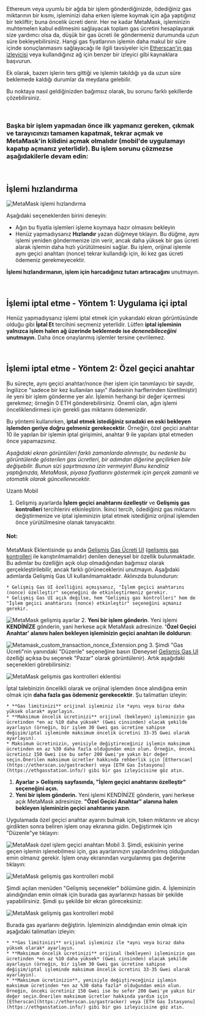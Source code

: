 Ethereum veya uyumlu bir ağda bir işlem gönderdiğinizde, ödediğiniz gas miktarının bir kısmı, işleminizi daha erken işleme koymak için ağa yaptığınız bir tekliftir; buna öncelik ücreti denir. Her ne kadar MetaMask, işleminizin muhtemelen kabul edilmesini sağlayacak toplam gas ücretini hesaplayarak size yardımcı olsa da, düşük bir gas ücreti ile göndermeniz durumunda uzun süre bekleyebilirsiniz. Hangi gas fiyatlarının işlemin daha makul bir süre içinde sonuçlanmasını sağlayacağı ile ilgili tavsiyeler için [Etherscan'in gas izleyicisi](https://etherscan.io/gastracker) veya kullandığınız ağ için benzer bir izleyici gibi kaynaklara başvurun.


Ek olarak, bazen işlerin ters gittiği ve işlemin takıldığı ya da uzun süre beklemede kaldığı durumlar da meydana gelebilir.


Bu noktaya nasıl geldiğinizden bağımsız olarak, bu sorunu farklı şekillerde çözebilirsiniz.


 


### Başka bir işlem yapmadan önce ilk yapmanız gereken, çıkmak ve tarayıcınızı tamamen kapatmak, tekrar açmak ve MetaMask'in kilidini açmak olmalıdır (mobil'de uygulamayı kapatıp açmanız yeterlidir). Bu işlem sorunu çözmezse aşağıdakilerle devam edin:


 


**İşlemi hızlandırma**
----------------------


![MetaMask işlemi hızlandırma](https://support.metamask.io/hc/article_attachments/12927043481371)


Aşağıdaki seçeneklerden birini deneyin:


* Ağın bu fiyatla işlemleri işleme koymaya hazır olmasını bekleyin
* Henüz yapmadıysanız **Hızlandır** yazan düğmeye tıklayın. Bu düğme, aynı işlemi yeniden göndermenize izin verir, ancak daha yüksek bir gas ücreti alarak işlemin daha hızlı yürütülmesini sağlar. Bu işlem, orijinal işlemle aynı geçici anahtarı (nonce) tekrar kullandığı için, iki kez gas ücreti ödemeniz gerekmeyecektir.


**İşlemi hızlandırmanın, işlem için harcadığınız tutarı artıracağını** unutmayın.


 


**İşlemi iptal etme - Yöntem 1: Uygulama içi iptal**
----------------------------------------------------


Henüz yapmadıysanız işlemi iptal etmek için yukarıdaki ekran görüntüsünde olduğu gibi **İptal Et** tercihini seçmeniz yeterlidir. Lütfen **iptal işleminin yalnızca işlem halen ağ üzerinde beklemede ise *denenebileceğini* unutmayın.** Daha önce onaylanmış işlemler tersine çevrilemez.


 


**İşlemi iptal etme - Yöntem 2: Özel geçici anahtar**
-----------------------------------------------------


Bu süreçte, aynı geçici anahtar/nonce (her işlem için tanımlayıcı bir sayıdır, İngilizce "sadece bir kez kullanılan sayı" ifadesinin harflerinden türetilmiştir) ile yeni bir işlem gönderme yer alır. İşlemin herhangi bir değer içermesi gerekmez; örneğin 0 ETH gönderebilirsiniz. Önemli olan, ağın işlemi önceliklendirmesi için gerekli gas miktarını ödemenizdir.


Bu yöntemi kullanırken, **iptal etmek istediğiniz sıradaki en eski bekleyen işlemden geriye doğru gelmeniz gerekecektir**. Örneğin, özel geçici anahtar 10 ile yapılan bir işlemin iptal girişimini, anahtar 9 ile yapılanı iptal etmeden önce yapamazsınız.


*Aşağıdaki ekran görüntüleri farklı zamanlarda alınmıştır, bu nedenle bu görüntülerde gösterilen gas ücretleri, bir adımdan diğerine geçilirken bile değişebilir. Bunun sizi şaşırtmasına izin vermeyin! Bunu kendiniz yaptığınızda, MetaMask, piyasa fiyatlarını göstermek için gerçek zamanlı ve otomatik olarak güncellenecektir.*




Uzantı Mobil


1. Gelişmiş ayarlarda **İşlem geçici anahtarını özelleştir** ve **Gelişmiş gas kontrolleri** tercihlerini etkinleştirin. İkinci tercih, ödediğiniz gas miktarını değiştirmenize ve iptal işleminizin iptal etmek istediğiniz orijinal işlemden önce yürütülmesine olanak tanıyacaktır.



#### Not:


MetaMask Eklentisinde şu anda [Gelişmiş Gas Ücreti UI](https://metamask.io/1559/) ([gelişmiş gas kontrolleri](https://support.metamask.io/hc/en-us/articles/360022895972) ile karıştırılmamalıdır) denilen deneysel bir özellik bulunmaktadır. Bu adımlar bu özelliğin açık olup olmadığından bağımsız olarak gerçekleştirilebilir, ancak farklı görüneceklerini unutmayın. Aşağıdaki adımlarda Gelişmiş Gas UI kullanılmamaktadır. Aklınızda bulundurun:



	* Gelişmiş Gas UI özelliğini açmışsanız, "İşlem geçici anahtarını (nonce) özelleştir" seçeneğini de etkinleştirmeniz gerekir.
	* Gelişmiş Gas UI açık değilse, hem "Gelişmiş gas kontrolleri" hem de "İşlem geçici anahtarını (nonce) etkinleştir" seçeneğini açmanız gerekir.

![MetaMask gelişmiş ayarlar](https://support.metamask.io/hc/article_attachments/12927064113947)
2. **Yeni bir işlem gönderin**. Yeni işlemi **KENDİNİZE** gönderin, yani herkese açık MetaMask adresinize. **'Özel Geçici Anahtar' alanını halen bekleyen işleminizin geçici anahtarı ile doldurun**:


![Metamask_custom_transaction_nonce_Extension.png](https://support.metamask.io/hc/article_attachments/12927064259483)
3. Şimdi "Gas Ücreti"nin yanındaki "Düzenle" seçeneğine basın (Deneysel [Gelişmiş Gas UI](https://support.metamask.io/hc/en-us/articles/360022895972-Using-advanced-gas-controls#:~:text=%C2%A0-,Enhanced%20Gas%20UI,-Since%20the%20introduction) özelliği açıksa bu seçenek "Pazar" olarak görüntülenir). Artık aşağıdaki seçenekleri görebilirsiniz:


![MetaMask gelişmis gas kontrolleri eklentisi](https://support.metamask.io/hc/article_attachments/12927065407515)


İptal talebinizin öncelikli olarak ve orijinal işlemden önce alındığına emin olmak için **daha fazla gas ödemeniz gerekecektir**. Şu talimatları izleyin:


	* **Gas limitinizi** orijinal işleminiz ile *aynı veya biraz daha yüksek olarak* ayarlayın.
	* **Maksimum öncelik ücretinizi** orijinal (bekleyen) işleminizin gas ücretinden *en az %10 daha yüksek* (Gwei cinsinden) olacak şekilde ayarlayın (örneğin, bir işlem 30 Gwei gas ücretine sahipse değişim/iptal işleminde maksimum öncelik ücretini 33-35 Gwei olarak ayarlayın).
	* Maksimum ücretinizin, yenisiyle değiştireceğiniz işlemin maksimum ücretinden en az %30 daha fazla olduğundan emin olun. Örneğin, önceki ücretiniz 150 Gwei ise bu sefer 200 Gwei'ye yakın bir değer seçin.Önerilen maksimum ücretler hakkında rehberlik için [Etherscan](https://etherscan.io/gastracker) veya [ETH Gas İstasyonu](https://ethgasstation.info/) gibi bir gas izleyicisine göz atın.




1. **Ayarlar > Gelişmiş sayfasında, "İşlem geçici anahtarını özelleştir" seçeneğini açın.**
2. **Yeni bir işlem gönderin.** Yeni işlemi KENDİNİZE gönderin, yani herkese açık MetaMask adresinize. **"Özel Geçici Anahtar" alanına halen bekleyen işleminizin geçici anahtarını yazın**.


Uygulamada özel geçici anahtar ayarını bulmak için, token miktarını ve alıcıyı girdikten sonra beliren işlem onay ekranına gidin. Değiştirmek için "Düzenle"ye tıklayın:


![MetaMask özel işlem geçici anahtarı Mobil](https://support.metamask.io/hc/article_attachments/12927068442907)
3. Şimdi, eskisinin yerine geçen işlemin işlenebilmesi için, gas ayarlarınızın yapılandırılmış olduğundan emin olmanız gerekir. İşlem onay ekranından vurgulanmış gas değerine tıklayın:


![MetaMask gelişmiş gas kontrolleri mobil](https://support.metamask.io/hc/article_attachments/12927041593755)


Şimdi açılan menüden "Gelişmiş seçenekler" bölümüne gidin.
4. İşleminizin alındığından emin olmak için burada gas ayarlarınızı hassas bir şekilde yapabilirsiniz. Şimdi şu şekilde bir ekran göreceksiniz:


![MetaMask gelişmiş gas kontrolleri mobil](https://support.metamask.io/hc/article_attachments/12927063201691)


Burada gas ayarlarını değiştirin. İşleminizin alındığından emin olmak için aşağıdaki talimatları izleyin:


	* **Gas limitinizi** orijinal işleminiz ile *aynı veya biraz daha yüksek olarak* ayarlayın.
	* **Maksimum öncelik ücretinizi** orijinal (bekleyen) işleminizin gas ücretinden *en az %10 daha yüksek* (Gwei cinsinden) olacak şekilde ayarlayın (örneğin, bir işlem 30 Gwei gas ücretine sahipse değişim/iptal işleminde maksimum öncelik ücretini 33-35 Gwei olarak ayarlayın).
	* **Maksimum ücretinizin**, yenisiyle değiştireceğiniz işlemin maksimum ücretinden *en az %30 daha fazla* olduğundan emin olun. Örneğin, önceki ücretiniz 150 Gwei ise bu sefer 200 Gwei'ye yakın bir değer seçin.Önerilen maksimum ücretler hakkında yardım için [Etherscan](https://etherscan.io/gastracker) veya [ETH Gas İstasyonu](https://ethgasstation.info/) gibi bir gas izleyicisine göz atın.



